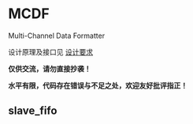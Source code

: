 # MCDF
Multi-Channel Data Formatter

设计原理及接口见
[设计要求](https://github.com/CYYYC13/MCDF/blob/main/%E8%AE%BE%E8%AE%A1%E8%A6%81%E6%B1%82.pdf)

**仅供交流，请勿直接抄袭！**

**水平有限，代码存在错误与不足之处，欢迎友好批评指正！**


## slave_fifo
